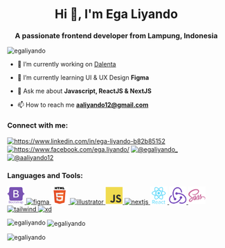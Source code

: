 <h1 align="center">Hi 👋, I'm Ega Liyando</h1>
<h3 align="center">A passionate frontend developer from Lampung, Indonesia</h3>

<p align="left"> <img src="https://komarev.com/ghpvc/?username=egaliyando&label=Profile%20views&color=0e75b6&style=flat" alt="egaliyando" /> </p>

- 🔭 I’m currently working on [Dalenta](https://dalenta.com/)

- 🌱 I’m currently learning UI & UX Design **Figma**

- 💬 Ask me about **Javascript, ReactJS & NextJS**

- 📫 How to reach me **aaliyando12@gmail.com**

<h3 align="left">Connect with me:</h3>
<p align="left">
<a href="https://linkedin.com/in/ega-liyando-b82b85152" target="blank"><img align="center" src="https://raw.githubusercontent.com/rahuldkjain/github-profile-readme-generator/master/src/images/icons/Social/linked-in-alt.svg" alt="https://www.linkedin.com/in/ega-liyando-b82b85152" height="30" width="40" /></a>
<a href="https://fb.com/https://ega.liyando/" target="blank"><img align="center" src="https://raw.githubusercontent.com/rahuldkjain/github-profile-readme-generator/master/src/images/icons/Social/facebook.svg" alt="https://www.facebook.com/ega.liyando/" height="30" width="40" /></a>
<a href="https://instagram.com/@egaliyando_" target="blank"><img align="center" src="https://raw.githubusercontent.com/rahuldkjain/github-profile-readme-generator/master/src/images/icons/Social/instagram.svg" alt="@egaliyando_" height="30" width="40" /></a>
<a href="https://medium.com/@aaliyando12" target="blank"><img align="center" src="https://raw.githubusercontent.com/rahuldkjain/github-profile-readme-generator/master/src/images/icons/Social/medium.svg" alt="@aaliyando12" height="30" width="40" /></a>
</p>

<h3 align="left">Languages and Tools:</h3>
<p align="left"> <a href="https://getbootstrap.com" target="_blank" rel="noreferrer"> <img src="https://raw.githubusercontent.com/devicons/devicon/master/icons/bootstrap/bootstrap-plain-wordmark.svg" alt="bootstrap" width="40" height="40"/> </a> <a href="https://www.figma.com/" target="_blank" rel="noreferrer"> <img src="https://www.vectorlogo.zone/logos/figma/figma-icon.svg" alt="figma" width="40" height="40"/> </a> <a href="https://www.w3.org/html/" target="_blank" rel="noreferrer"> <img src="https://raw.githubusercontent.com/devicons/devicon/master/icons/html5/html5-original-wordmark.svg" alt="html5" width="40" height="40"/> </a> <a href="https://www.adobe.com/in/products/illustrator.html" target="_blank" rel="noreferrer"> <img src="https://www.vectorlogo.zone/logos/adobe_illustrator/adobe_illustrator-icon.svg" alt="illustrator" width="40" height="40"/> </a> <a href="https://developer.mozilla.org/en-US/docs/Web/JavaScript" target="_blank" rel="noreferrer"> <img src="https://raw.githubusercontent.com/devicons/devicon/master/icons/javascript/javascript-original.svg" alt="javascript" width="40" height="40"/> </a> <a href="https://nextjs.org/" target="_blank" rel="noreferrer"> <img src="https://cdn.worldvectorlogo.com/logos/nextjs-2.svg" alt="nextjs" width="40" height="40"/> </a> <a href="https://reactjs.org/" target="_blank" rel="noreferrer"> <img src="https://raw.githubusercontent.com/devicons/devicon/master/icons/react/react-original-wordmark.svg" alt="react" width="40" height="40"/> </a> <a href="https://redux.js.org" target="_blank" rel="noreferrer"> <img src="https://raw.githubusercontent.com/devicons/devicon/master/icons/redux/redux-original.svg" alt="redux" width="40" height="40"/> </a> <a href="https://sass-lang.com" target="_blank" rel="noreferrer"> <img src="https://raw.githubusercontent.com/devicons/devicon/master/icons/sass/sass-original.svg" alt="sass" width="40" height="40"/> </a> <a href="https://tailwindcss.com/" target="_blank" rel="noreferrer"> <img src="https://www.vectorlogo.zone/logos/tailwindcss/tailwindcss-icon.svg" alt="tailwind" width="40" height="40"/> </a> <a href="https://www.adobe.com/products/xd.html" target="_blank" rel="noreferrer"> <img src="https://cdn.worldvectorlogo.com/logos/adobe-xd.svg" alt="xd" width="40" height="40"/> </a> </p>

<p><img align="left" src="https://github-readme-stats.vercel.app/api/top-langs?username=egaliyando&show_icons=true&locale=en&layout=compact" alt="egaliyando" /></p>

<p>&nbsp;<img align="center" src="https://github-readme-stats.vercel.app/api?username=egaliyando&show_icons=true&locale=en" alt="egaliyando" /></p>

<p><img align="center" src="https://github-readme-streak-stats.herokuapp.com/?user=egaliyando&" alt="egaliyando" /></p>
